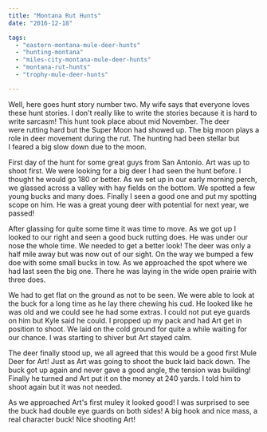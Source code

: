 ```yaml
---
title: "Montana Rut Hunts"
date: "2016-12-18"

tags: 
  - "eastern-montana-mule-deer-hunts"
  - "hunting-montana"
  - "miles-city-montana-mule-deer-hunts"
  - "montana-rut-hunts"
  - "trophy-mule-deer-hunts"

---
```


Well, here goes hunt story number two. My wife says that everyone loves these hunt stories. I don't really like to write the stories because it is hard to write sarcasm! This hunt took place about mid November. The deer were rutting hard but the Super Moon had showed up. The big moon plays a role in deer movement during the rut. The hunting had been stellar but I feared a big slow down due to the moon.

First day of the hunt for some great guys from San Antonio. Art was up to shoot first. We were looking for a big deer I had seen the hunt before. I thought he would go 180 or better. As we set up in our early morning perch, we glassed across a valley with hay fields on the bottom. We spotted a few young bucks and many does. Finally I seen a good one and put my spotting scope on him. He was a great young deer with potential for next year, we passed!

After glassing for quite some time it was time to move. As we got up I looked to our right and seen a good buck rutting does. He was under our nose the whole time. We needed to get a better look! The deer was only a half mile away but was now out of our sight. On the way we bumped a few doe with some small bucks in tow. As we approached the spot where we had last seen the big one. There he was laying in the wide open prairie with three does.

We had to get flat on the ground as not to be seen. We were able to look at the buck for a long time as he lay there chewing his cud. He looked like he was old and we could see he had some extras. I could not put eye guards on him but Kyle said he could. I propped up my pack and had Art get in position to shoot. We laid on the cold ground for quite a while waiting for our chance. I was starting to shiver but Art stayed calm.

The deer finally stood up, we all agreed that this would be a good first Mule Deer for Art! Just as Art was going to shoot the buck laid back down. The buck got up again and never gave a good angle, the tension was building! Finally he turned and Art put it on the money at 240 yards. I told him to shoot again but it was not needed.

As we approached Art's first muley it looked good! I was surprised to see the buck had double eye guards on both sides! A big hook and nice mass, a real character buck! Nice shooting Art!
